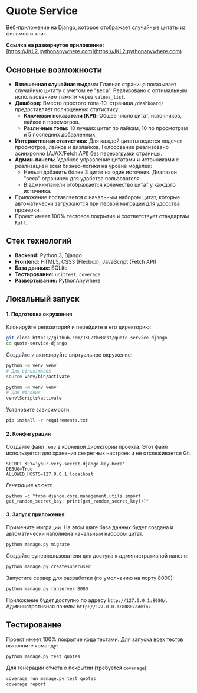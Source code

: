 # Quote Service

Веб-приложение на Django, которое отображает случайные цитаты из фильмов и книг.

**Ссылка на развернутое приложение:** [https://JKL2.pythonanywhere.com](https://JKL2.pythonanywhere.com)

## Основные возможности

*   **Взвешенная случайная выдача:** Главная страница показывает случайную цитату с учетом ее "веса". Реализовано с оптимальным использованием памяти через `values_list`.
*   **Дашборд:** Вместо простого топа-10, страница `/dashboard/` предоставляет полноценную статистику:
    *   **Ключевые показатели (KPI):** Общее число цитат, источников, лайков и просмотров.
    *   **Различные топы:** 10 лучших цитат по лайкам, 10 по просмотрам и 5 последних добавленных.
*   **Интерактивная статистика:** Для каждой цитаты ведется подсчет просмотров, лайков и дизлайков. Голосование реализовано асинхронно (AJAX/Fetch API) без перезагрузки страницы.
*   **Админ-панель:** Удобное управление цитатами и источниками с реализацией всей бизнес-логики на уровне моделей:
    *   Нельзя добавить более 3 цитат на один источник. Диапазон "веса" ограничен для удобства пользователя.
    *   В админ-панели отображается количество цитат у каждого источника.
*   Приложение поставляется с начальным набором цитат, которые автоматически загружаются при первой миграции для удобства проверки.
*   Проект имеет 100% тестовое покрытие и соответствует стандартам `Ruff`.

## Стек технологий

*   **Backend:** Python 3, Django
*   **Frontend:** HTML5, CSS3 (Flexbox), JavaScript (Fetch API)
*   **База данных:** SQLite
*   **Тестирование:** `unittest`, `coverage`
*   **Развертывание:** PythonAnywhere

## Локальный запуск

#### 1. Подготовка окружения
Клонируйте репозиторий и перейдите в его директорию:
```bash
git clone https://github.com/JKL2theBest/quote-service-django
cd quote-service-django
```
Создайте и активируйте виртуальное окружение:
```bash
python -m venv venv
# Для Linux/macOS
source venv/bin/activate
```
```bash
python -m venv venv
# Для Windows
venv\Scripts\activate
```
Установите зависимости:
```bash
pip install -r requirements.txt
```

#### 2. Конфигурация
Создайте файл `.env` в корневой директории проекта. Этот файл используется для хранения секретных настроек и не отслеживается Git.
```
SECRET_KEY='your-very-secret-django-key-here'
DEBUG=True
ALLOWED_HOSTS=127.0.0.1,localhost
```
*Генерация ключа:*
```
python -c "from django.core.management.utils import get_random_secret_key; print(get_random_secret_key())"
```

#### 3. Запуск приложения
Примените миграции. На этом шаге база данных будет создана и автоматически наполнена начальным набором цитат.
```bash
python manage.py migrate
```
Создайте суперпользователя для доступа к административной панели:
```bash
python manage.py createsuperuser
```
Запустите сервер для разработки (по умолчанию на порту 8000):
```bash
python manage.py runserver 8080
```
Приложение будет доступно по адресу `http://127.0.0.1:8080/`.  
Административная панель: `http://127.0.0.1:8080/admin/`.

## Тестирование

Проект имеет 100% покрытие кода тестами. Для запуска всех тестов выполните команду:
```bash
python manage.py test quotes
```
Для генерации отчета о покрытии (требуется `coverage`):
```bash
coverage run manage.py test quotes
coverage report
```
